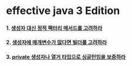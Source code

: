 # effective java 3 Edition

#### 1. [생성자 대신 정적 팩터리 메서드를 고려하라](src/main/java/com/devyu/effectivejava/no1/Main.java)
#### 2. [생성자에 매개변수가 많다면 빌더를 고려하라](src/main/java/com/devyu/effectivejava/no2/Main.java)
#### 3. [private 생성자나 열거 타입으로 싱글턴임을 보증하라](src/main/java/com/devyu/effectivejava/no3/Main.java)